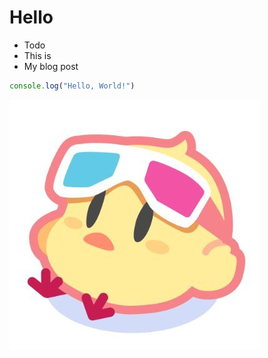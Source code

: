 # Hello

- Todo
- This is 
- My blog post

```js
console.log("Hello, World!")
```

![8betRcHo_400x400.jpg](/8betRcHo_400x400.jpg)